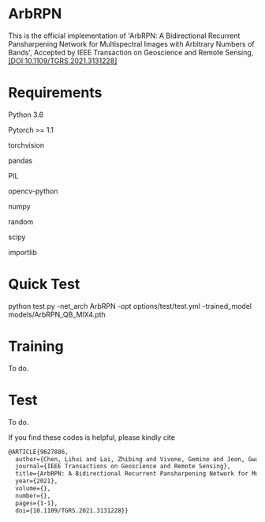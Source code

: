 # ArbRPN
This is the official implementation of 'ArbRPN: A Bidirectional Recurrent Pansharpening Network for Multispectral Images with Arbitrary Numbers of Bands', Accepted by IEEE Transaction on Geoscience and Remote Sensing, [[DOI:10.1109/TGRS.2021.3131228]](https://ieeexplore.ieee.org/document/9627886)
# Requirements
Python 3.6

Pytorch >= 1.1

torchvision

pandas

PIL

opencv-python

numpy

random

scipy

importlib

# Quick Test
python test.py -net_arch ArbRPN -opt options/test/test.yml -trained_model models/ArbRPN_QB_MIX4.pth

# Training
To do.

# Test
To do.


If you find these codes is helpful, please kindly cite

```latex
@ARTICLE{9627886,
  author={Chen, Lihui and Lai, Zhibing and Vivone, Gemine and Jeon, Gwanggil and Chanussot, Jocelyn and Yang, Xiaomin},
  journal={IEEE Transactions on Geoscience and Remote Sensing}, 
  title={ArbRPN: A Bidirectional Recurrent Pansharpening Network for Multispectral Images with Arbitrary Numbers of Bands}, 
  year={2021},
  volume={},
  number={},
  pages={1-1},
  doi={10.1109/TGRS.2021.3131228}}
```





